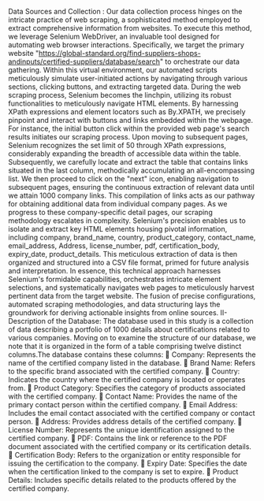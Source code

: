 Data Sources and Collection :
Our data collection process hinges on the intricate practice of web scraping, a sophisticated method employed to extract comprehensive information from websites. To execute this method, we
leverage Selenium WebDriver, an invaluable tool designed for automating web browser interactions. Specifically, we target the primary website "https://global-standard.org/find-suppliers-shops-andinputs/certified-suppliers/database/search" to orchestrate our data gathering. Within this virtual
environment, our automated scripts meticulously simulate user-initiated actions by navigating through various sections, clicking buttons, and extracting targeted data. During the web scraping process, Selenium becomes the linchpin, utilizing its robust functionalities to meticulously navigate HTML elements. By harnessing XPath expressions and element locators such as By.XPATH, we precisely pinpoint and interact with buttons and links embedded within the webpage. For instance, the initial button click within the provided web page's
search results initiates our scraping process. Upon moving to subsequent pages, Selenium recognizes the set limit of 50 through XPath expressions, considerably expanding the breadth of accessible data within the table. Subsequently, we carefully locate and extract the table that contains links situated in the last column, methodically
accumulating an all-encompassing list. We then proceed to click on the "next" icon, enabling navigation to subsequent pages, ensuring the continuous extraction of relevant data until we attain
1000 company links. This compilation of links acts as our pathway for obtaining additional data from individual company pages. As we progress to these company-specific detail pages, our scraping methodology escalates
in complexity. Selenium's precision enables us to isolate and extract key HTML elements housing
pivotal information, including company, brand_name, country, product_category, contact_name, email_address, Address, license_number, pdf, certification_body, expiry_date, product_details. This
meticulous extraction of data is then organized and structured into a CSV file format, primed for future analysis and interpretation. In essence, this technical approach harnesses Selenium's formidable capabilities,
orchestrates intricate element selections, and systematically navigates web pages to meticulously harvest pertinent data from the target website. The fusion of precise configurations, automated
scraping methodologies, and data structuring lays the groundwork for deriving actionable insights from online sources.
II- Description of the Database:
The database used in this study is a collection of data describing a portfolio of 1000 details
about certifications related to various companies. Moving on to examine the structure of our
database, we note that it is organized in the form of a table comprising twelve distinct columns.The database contains these columns:
 Company: Represents the name of the certified company listed in the database.
 Brand Name: Refers to the specific brand associated with the certified company.
 Country: Indicates the country where the certified company is located or operates from.
 Product Category: Specifies the category of products associated with the certified company.
 Contact Name: Provides the name of the primary contact person within the certified
company.
 Email Address: Includes the email contact associated with the certified company or contact
person.
 Address: Provides address details of the certified company.
 License Number: Represents the unique identification assigned to the certified company.
 PDF: Contains the link or reference to the PDF document associated with the certified
company or its certification details.
 Certification Body: Refers to the organization or entity responsible for issuing the
certification to the company.
 Expiry Date: Specifies the date when the certification linked to the company is set to expire.
 Product Details: Includes specific details related to the products offered by the certified
company.
